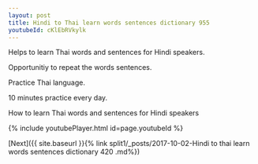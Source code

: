 ```yaml
---
layout: post
title: Hindi to Thai learn words sentences dictionary 955 
youtubeId: cKlEbRVkylk
---
```

 
 
Helps to learn Thai words and sentences for Hindi speakers.

Opportunitiy to repeat the words sentences. 

Practice Thai language. 
 
10 minutes practice every day. 
 
How to learn Thai words and sentences for Hindi speakers 
 
{% include youtubePlayer.html id=page.youtubeId %}
 
 
[Next]({{ site.baseurl }}{% link  split1/_posts/2017-10-02-Hindi to thai learn words sentences dictionary 420 .md%})
 
